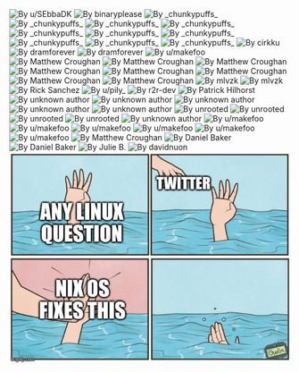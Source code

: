 <img src="the-declarative-trinity.webp" alt="By u/SEbbaDK"/>
<img src="my-nixos-setup.png" alt="By binaryplease"/>
<img src="before-and-after-nix.png" alt="By _chunkypuffs_"/>
<img src="hard-to-swallow-pills.png" alt="By _chunkypuffs_"/>
<img src="i-hate-docker.webp" alt="By _chunkypuffs_"/>
<img src="just-try-the-goddam-nix.webp" alt="By _chunkypuffs_"/>
<img src="nix-learning-curve.png" alt="By _chunkypuffs_"/>
<img src="nix-vs-gentoo.png" alt="By _chunkypuffs_"/>
<img src="nixos-deploy.png" alt="By _chunkypuffs_"/>
<img src="no-going-back.png" alt="By _chunkypuffs_"/>
<img src="random-repos.png" alt="By _chunkypuffs_"/>
<img src="whats-the-difference.webp" alt="By _chunkypuffs_"/>
<img src="nixos-dominos.png" alt="By cirkku"/>
<img src="nix-path-supports-urls.jpg" alt="By dramforever"/>
<img src="virtualbox-starts-compiling.jpg" alt="By dramforever"/>
<img src="stop-using-nixos.webp" alt="By u/makefoo"/>
<img src="config-not-entierly-declarative.png" alt="By Matthew Croughan"/>
<img src="debian-and-arch-bad.png" alt="By Matthew Croughan"/>
<img src="do-not-get-mad.png" alt="By Matthew Croughan"/>
<img src="eelco-nixpill.png" alt="By Matthew Croughan"/>
<img src="eelco-prism.apng" alt="By Matthew Croughan"/>
<img src="fleyks.png" alt="By Matthew Croughan"/>
<img src="mobile-nixos.png" alt="By Matthew Croughan"/>
<img src="who-would-win.png" alt="By Matthew Croughan"/>
<img src="nixos-shilling.png" alt="By mlvzk"/>
<img src="techy-kid.png" alt="By mlvzk"/>
<img src="nix-vs-fhs.png" alt="By Rick Sanchez"/>
<img src="quick-install-nixos.webp" alt="By u/pily_"/>
<img src="homer-nix-bush.gif" alt="By r2r-dev"/>
<img src="superiority-complex.png" alt="By Patrick Hilhorst"/>
<img src="nix-programming-socks.png" alt="By unknown author"/>
<img src="pinnacle-of-system-configuration.png" alt="By unknown author"/>
<img src="thank-you-for-changing-my-life.png" alt="By unknown author"/>
<img src="virgin-arch-vs-chad-nixos.png" alt="By unknown author"/>
<img src="heaviest-objects-in-the-universe.png" alt="By unknown author"/>
<img src="nagatoro-nix-pervert.png" alt="By unrooted"/>
<img src="nix-20min-adventure.png" alt="By unrooted"/>
<img src="nixenv-vs-nixshell.png" alt="By unrooted"/>
<img src="org-vs-com.png" alt="By unrooted"/>
<img src="hermetic-tooling.jpg" alt="By unknown author"/>
<img src="nixos-at-home.jpg" alt="By u/makefoo"/>
<img src="aarch64-joke.jpg" alt="By u/makefoo"/>
<img src="dark-secret-nixpkgs.png" alt="By u/makefoo"/>
<img src="electron.jpg" alt="By u/makefoo"/>
<img src="pr-open.jpg" alt="By u/makefoo"/>
<img src="stay-on-freenode.jpg" alt="By u/makefoo"/>
<img src="they-dont-know-im-reproducible.png" alt="By Matthew Croughan"/>
<img src="nix-god.jpg" alt="By Daniel Baker"/>
<img src="flake-magic.png" alt="By Daniel Baker"/>
<img src="averagenixfan.png" alt="By Julie B."/>
<img src="legend-of-nixos.png" alt="By davidnuon"/>
<img src="nixos-fixes-this.jpg" alt="By typecraft"/>
